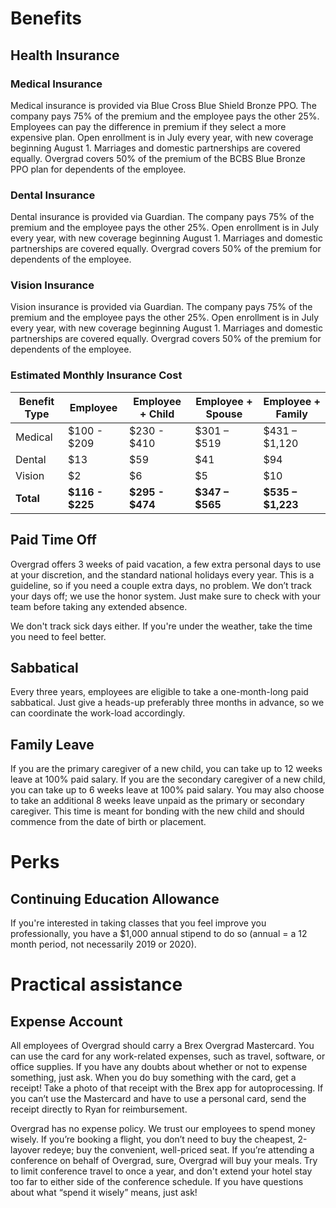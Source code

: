 # Benefits

## Health Insurance

### Medical Insurance

Medical insurance is provided via Blue Cross Blue Shield Bronze PPO. The company pays 75% of the premium and the employee pays the other 25%. Employees can pay the difference in premium if they select a more expensive plan. Open enrollment is in July every year, with new coverage beginning August 1.  Marriages and domestic partnerships are covered equally. Overgrad covers 50% of the premium of the BCBS Blue Bronze PPO plan for dependents of the employee.

### Dental Insurance
Dental insurance is provided via Guardian. The company pays 75% of the premium and the employee pays the other 25%. Open enrollment is in July every year, with new coverage beginning August 1. Marriages and domestic partnerships are covered equally. Overgrad covers 50% of the premium for dependents of the employee.

### Vision Insurance

Vision insurance is provided via Guardian. The company pays 75% of the premium and the employee pays the other 25%. Open enrollment is in July every year, with new coverage beginning August 1. Marriages and domestic partnerships are covered equally. Overgrad covers 50% of the premium for dependents of the employee.

### Estimated Monthly Insurance Cost
| Benefit Type | Employee | Employee + Child | Employee + Spouse | Employee + Family |
| --- | --- | --- | --- | --- |
| Medical | $100 - $209 | $230 - $410 | $301 – $519 | $431 – $1,120 |
| Dental | $13 | $59 | $41 | $94 |
| Vision | $2 | $6 | $5 | $10 |
| **Total** | **$116 - $225** | **$295 - $474** | **$347 – $565** | **$535 – $1,223** |

## Paid Time Off

Overgrad offers 3 weeks of paid vacation, a few extra personal days to use at your discretion, and the standard national holidays every year. This is a guideline, so if you need a couple extra days, no problem. We don’t track your days off; we use the honor system. Just make sure to check with your team before taking any extended absence.

We don't track sick days either. If you're under the weather, take the time you need to feel better.

## Sabbatical

Every three years, employees are eligible to take a one-month-long paid sabbatical. Just give a heads-up preferably three months in advance, so we can coordinate the work-load accordingly.

## Family Leave

If you are the primary caregiver of a new child, you can take up to 12 weeks leave at 100% paid salary. If you are the secondary caregiver of a new child, you can take up to 6 weeks leave at 100% paid salary. You may also choose to take an additional 8 weeks leave unpaid as the primary or secondary caregiver. This time is meant for bonding with the new child and should commence from the date of birth or placement.

# Perks

## Continuing Education Allowance

If you're interested in taking classes that you feel improve you professionally, you have a $1,000 annual stipend to do so (annual = a 12 month period, not necessarily 2019 or 2020).

# Practical assistance

## Expense Account

All employees of Overgrad should carry a Brex Overgrad Mastercard. You can use the card for any work-related expenses, such as travel, software, or office supplies. If you have any doubts about whether or not to expense something, just ask. When you do buy something with the card, get a receipt! Take a photo of that receipt with the Brex app for autoprocessing. If you can’t use the Mastercard and have to use a personal card, send the receipt directly to Ryan for reimbursement.

Overgrad has no expense policy. We trust our employees to spend money wisely. If you’re booking a flight, you don’t need to buy the cheapest, 2-layover redeye; buy the convenient, well-priced seat. If you’re attending a conference on behalf of Overgrad, sure, Overgrad will buy your meals. Try to limit conference travel to once a year, and don't extend your hotel stay too far to either side of the conference schedule. If you have questions about what “spend it wisely” means, just ask!